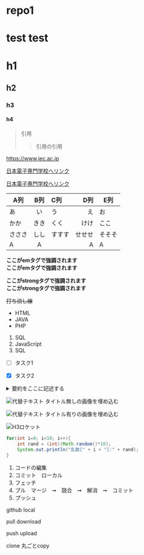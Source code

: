 
# repo1
test
test
=======
# h1
## h2
### h3
<h4>h4</h4>

>引用
>>引用の引用


https://www.jec.ac.jp 

[日本電子専門学校へリンク](https://www.jec.ac.jp)

[日本電子専門学校へリンク](https://www.jec.ac.jp "https://www.jec.ac.jp")


|A列|B列|C列|D列|E列|
|-|:-:|:-|-:|-|
|あ|い|う|え|お|
|かか|きき|くく|けけ|ここ|
|さささ|しし|すすす|せせせ|そそそ|
|A|A||A|A|A|

**ここがemタグで強調されます**  
__ここがemタグで強調されます__  

**ここがstrongタグで強調されます**  
__ここがstrongタグで強調されます__  

~~打ち消し線~~

- HTML
- JAVA
- PHP

1. SQL
1. JavaScript
1. SQL

- [ ] タスク1
- [x] タスク2


<details><summary>要約をここに記述する</summary>
本文をここから書く。xxxxxxxxxxxxxxxxxxxxxxxxxxxxxxxxxxxxxxxxxxxxxxxxxxxxxxxxxxxxxxxxxxxxxxxxxxxx</details>

![代替テキスト](画像のURL)
タイトル無しの画像を埋め込む

![代替テキスト](画像のURL "画像タイトル")
タイトル有りの画像を埋め込む

![H3ロケット](https://www.jaxa.jp/projects/rockets/h3/images/h3_main_001.jpg)

```java
for(int i=0; i<10; i++){
    int rand = (int)(Math.random()*10);
    System.out.println("乱数[" + i + "]:" + rand);
}
```


1. コードの編集
2. コミット　ローカル
3. フェッチ
4. プル　マージ　➞　競合　➞　解消　➞　コミット
5. プッシュ


github  local

pull download

push upload

clone 丸ごとcopy
